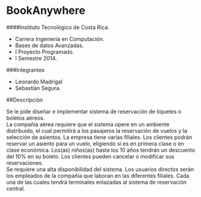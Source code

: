 BookAnywhere
===========

####Instituto Tecnológico de Costa Rica.
* Carrera Ingeniería en Computación.
* Bases de datos Avanzadas.
* I Proyecto Programado.
* I Semestre 2014.

###Integrantes

* Leonardo Madrigal
* Sebastián Segura.

##Descripción

Se le pide diseñar e implementar sistema de reservación de tiquetes o  boletos aéreos.  
La compañía aérea requiere que el sistema opere en un ambiente  distribuido, el cual permitirá a los pasajeros la 
reservación de vuelos y la  selección de asientos. La empresa tiene varias filiales. Los clientes  podrán reservar 
un asiento para un vuelo, eligiendo si es en primera  clase o en clase económica. Los(as) niños(as) hasta los 10 
años tendrán  un descuento del 10% en su boleto. Los clientes pueden cancelar o  modificar sus reservaciones.    
Se requiere una alta disponibilidad del sistema. Los usuarios directos  serán los empleados de la compañía que laboran 
en las diferentes  filiales. Cada una de las cuales tendrá terminales enlazadas al sistema  de reservación central. 
